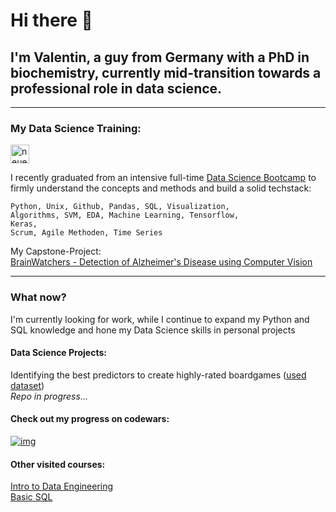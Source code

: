 # Hi there 👋

## I'm Valentin, a guy from Germany with a PhD in biochemistry, currently mid-transition towards a professional role in data science.  
  
<!-- ## Why?
-->

---

### My Data Science Training:

<a href="https://www.neuefische.de/">
<img src="https://user-images.githubusercontent.com/107258267/194505587-01972277-b73e-46b7-ba09-a45092c1d7a6.png" alt="neuefische" width="30"/>
</a>

I recently graduated from an intensive full-time [Data Science Bootcamp](https://www.neuefische.de/bootcamp/data-science#curriculum) to firmly understand the concepts and methods and build a solid techstack:

<code>Python, Unix, Github, Pandas, SQL, Visualization,</code>  
<code>Algorithms, SVM, EDA, Machine Learning, Tensorflow, Keras,</code>  
<code>Scrum, Agile Methoden, Time Series</code>

My Capstone-Project:  
[BrainWatchers - Detection of Alzheimer's Disease using Computer Vision](https://github.com/tamap94/ds-capstone-alzheimers-)

---

### What now?

I'm currently looking for work, while I continue to expand my Python and SQL knowledge and hone my Data Science skills in personal projects


#### Data Science Projects:  
Identifying the best predictors to create highly-rated boardgames ([used dataset](https://www.kaggle.com/datasets/andrewmvd/board-games))  
*Repo in progress...*
<!--
(https://github.com/ValleSoYeah/ds-boardgamegeek)
--->

#### Check out my progress on codewars:  
[![img](https://www.codewars.com/users/UndValleSoYeah/badges/small)](https://www.codewars.com/users/UndValleSoYeah)


#### Other visited courses:
[Intro to Data Engineering](https://app.datacamp.com/learn/courses/understanding-data-engineering)  
[Basic SQL](https://www.codecademy.com/learn/learn-sql)

<!--
**ValleSoYeah/ValleSoYeah** is a ✨ _special_ ✨ repository because its `README.md` (this file) appears on your GitHub profile.

Here are some ideas to get you started:

- 🔭 I’m currently working on ...
- 🌱 I’m currently learning ...
- 👯 I’m looking to collaborate on ...
- 🤔 I’m looking for help with ...
- 💬 Ask me about ...
- 📫 How to reach me: ...
- 😄 Pronouns: ...
- ⚡ Fun fact: ...
-->
